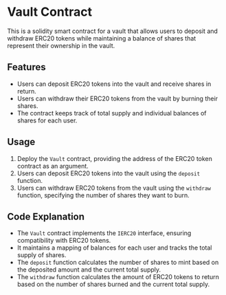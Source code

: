 # Vault Contract

This is a solidity smart contract for a vault that allows users to deposit and withdraw ERC20 tokens while maintaining a balance of shares that represent their ownership in the vault.

## Features

- Users can deposit ERC20 tokens into the vault and receive shares in return.
- Users can withdraw their ERC20 tokens from the vault by burning their shares.
- The contract keeps track of total supply and individual balances of shares for each user.

## Usage

1. Deploy the `Vault` contract, providing the address of the ERC20 token contract as an argument.
2. Users can deposit ERC20 tokens into the vault using the `deposit` function.
3. Users can withdraw ERC20 tokens from the vault using the `withdraw` function, specifying the number of shares they want to burn.

## Code Explanation

- The `Vault` contract implements the `IERC20` interface, ensuring compatibility with ERC20 tokens.
- It maintains a mapping of balances for each user and tracks the total supply of shares.
- The `deposit` function calculates the number of shares to mint based on the deposited amount and the current total supply.
- The `withdraw` function calculates the amount of ERC20 tokens to return based on the number of shares burned and the current total supply.
